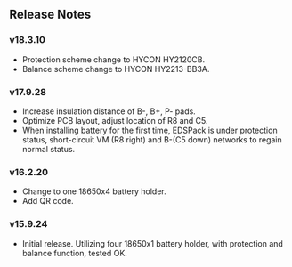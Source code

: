 ## Release Notes

### v18.3.10

- Protection scheme change to HYCON HY2120CB.
- Balance scheme change to HYCON HY2213-BB3A.

### v17.9.28

- Increase insulation distance of B-, B+, P- pads.
- Optimize PCB layout, adjust location of R8 and C5.
- When installing battery for the first time, EDSPack is under protection status,
  short-circuit VM (R8 right) and B-(C5 down) networks to regain normal status.

### v16.2.20

- Change to one 18650x4 battery holder.
- Add QR code.

### v15.9.24

- Initial release. Utilizing four 18650x1 battery holder,
  with protection and balance function, tested OK.